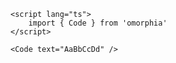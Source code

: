 ```svelte example raised
<script lang="ts">
	import { Code } from 'omorphia'
</script>

<Code text="AaBbCcDd" />
```
